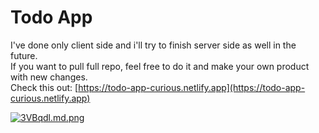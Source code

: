 # Todo App
I've done only client side and i'll try to finish server side as well in the future. <br>
If you want to pull full repo, feel free to do it and make your own product with new changes.<br>
Check this out: [https://todo-app-curious.netlify.app](https://todo-app-curious.netlify.app)

[![3VBqdl.md.png](https://iili.io/3VBqdl.md.png)](https://freeimage.host/i/3VBqdl)


